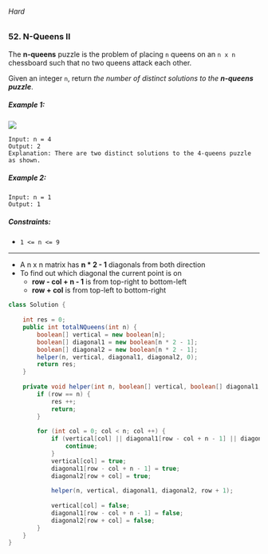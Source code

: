 ###### Hard

### 52. N-Queens II

The **n-queens** puzzle is the problem of placing `n` queens on an `n x n` chessboard such that no two queens attack each other.

Given an integer `n`, return _the number of distinct solutions to the **n-queens puzzle**_.

 

##### Example 1:
![](https://assets.leetcode.com/uploads/2020/11/13/queens.jpg)
```
Input: n = 4
Output: 2
Explanation: There are two distinct solutions to the 4-queens puzzle as shown.
```
##### Example 2:
```
Input: n = 1
Output: 1
``` 

##### Constraints:

- `1 <= n <= 9`

***

- A n x n matrix has **n * 2 - 1** diagonals from both direction
- To find out which diagonal the current point is on
    - **row - col + n - 1** is from top-right to bottom-left
    - **row + col** is from top-left to bottom-right

```java
class Solution {
    
    int res = 0;
    public int totalNQueens(int n) {
        boolean[] vertical = new boolean[n];
        boolean[] diagonal1 = new boolean[n * 2 - 1];
        boolean[] diagonal2 = new boolean[n * 2 - 1];
        helper(n, vertical, diagonal1, diagonal2, 0);
        return res;
    }
    
    private void helper(int n, boolean[] vertical, boolean[] diagonal1, boolean[] diagonal2, int row) {
        if (row == n) {
            res ++;
            return;
        }
        
        for (int col = 0; col < n; col ++) {
            if (vertical[col] || diagonal1[row - col + n - 1] || diagonal2[row + col]) {
                continue;
            }
            vertical[col] = true;
            diagonal1[row - col + n - 1] = true;
            diagonal2[row + col] = true;
            
            helper(n, vertical, diagonal1, diagonal2, row + 1);
            
            vertical[col] = false;
            diagonal1[row - col + n - 1] = false;
            diagonal2[row + col] = false;
        }
    }
}
```
